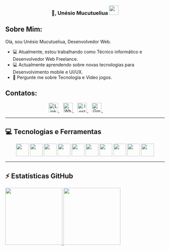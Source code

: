 <h3 align='center'>
👋, Unésio Mucutueliua <img src="https://github.com/TheDudeThatCode/TheDudeThatCode/blob/master/Assets/Earth.gif" width="30px">
</h3>

## Sobre Mim:
<p align='left'>
Ola, sou Unésio Mucutueliua, Desenvolvedor Web.
  

- 💻 Atualmente, estou trabalhando como Técnico informático e Desenvolvedor Web Freelance.
- 💻 Actualmente aprendendo sobre novas tecnologias para Desenvolvimento mobile e UI/UX.
- 💬 Pergunte me sobre Tecnologia e Video jogos.
</p>

## Contatos:
<div align="center">
<a target="_blank" href="https://www.linkedin.com/in/unesio-severino/">
  <img alt="LinkdeIN" height="30" src="https://img.shields.io/badge/LinkedIn-0077B5?style=for-the-badge&logo=linkedin&logoColor=white" />
</a>&nbsp;&nbsp;
<a target="_blank" href="https://api.whatsapp.com/send?phone=+258842457175">
  <img alt="Whatsapp" height="30" src="https://img.shields.io/badge/WhatsApp-25D366?style=for-the-badge&logo=whatsapp&logoColor=white" />
</a>&nbsp;&nbsp;
<a target="_blank" href="https://www.instagram.com/unesio._.charger/">
  <img alt="Instagram" height="30" src="https://img.shields.io/badge/Instagram-E4405F?style=for-the-badge&logo=instagram&logoColor=white " />
</a>&nbsp;&nbsp;
<a target="_blank" href="mailto:unesio.private@gmail.com">
  <img alt="Gmail" height="30" src="https://img.shields.io/badge/Gmail-D14836?style=for-the-badge&logo=gmail&logoColor=white " />
</a>&nbsp;&nbsp;&nbsp;&nbsp;&nbsp;&nbsp;&nbsp;&nbsp;&nbsp;&nbsp;&nbsp;&nbsp;&nbsp;&nbsp;&nbsp;
</div>

---

## 💻 Tecnologias e Ferramentas

<div align="center">
<p>

<img src="https://cdn.jsdelivr.net/gh/devicons/devicon/icons/html5/html5-plain-wordmark.svg" width="40" height="40"/>
<img src="https://cdn.jsdelivr.net/gh/devicons/devicon/icons/php/php-plain.svg" width="40" height="40"/>    
<img src="https://cdn.jsdelivr.net/gh/devicons/devicon/icons/bootstrap/bootstrap-plain.svg" width="40" height="40"/>
<img src="https://cdn.jsdelivr.net/gh/devicons/devicon/icons/css3/css3-plain-wordmark.svg" width="40" height="40"/>
<img src="https://cdn.jsdelivr.net/gh/devicons/devicon/icons/firebase/firebase-plain-wordmark.svg" width="40" height="40"/>
<img src="https://cdn.jsdelivr.net/gh/devicons/devicon/icons/javascript/javascript-original.svg" width="40" height="40"/>
<img src="https://cdn.jsdelivr.net/gh/devicons/devicon/icons/mysql/mysql-original-wordmark.svg" width="40" height="40"/>
<img src="https://cdn.jsdelivr.net/gh/devicons/devicon/icons/laravel/laravel-plain-wordmark.svg" width="40" height="40"/>                 
<img src="https://cdn.jsdelivr.net/gh/devicons/devicon/icons/nextjs/nextjs-original.svg" width="40" height="40"/>
<img src="https://cdn.jsdelivr.net/gh/devicons/devicon/icons/git/git-plain.svg" width="40" height="40"/>
          
          
</div>
  
---
## ⚡ Estatísticas GitHub

<a href="https://github.com/Unesio-Severino">

<img height="180em" src= "https://github-readme-stats-git-masterrstaa-rickstaa.vercel.app/api?username=Unesio-Severino&show_icons=true&theme=moltack&include_all_commits=true&count_private=true"/>
  
<img height= "180em" src= "https://github-readme-stats-git-masterrstaa-rickstaa.vercel.app/api/top-langs/?username=Unesio-Severino&layout=compact&langs_count=7&theme=moltack"/>


</div>
  
 
